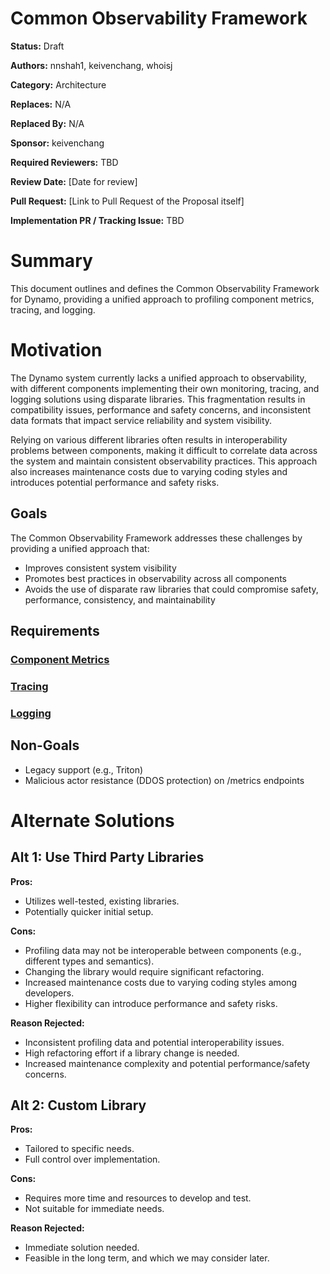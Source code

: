# Common Observability Framework

**Status:** Draft

**Authors:** nnshah1, keivenchang, whoisj

**Category:** Architecture

**Replaces:** N/A

**Replaced By:** N/A

**Sponsor:** keivenchang

**Required Reviewers:** TBD

**Review Date:** [Date for review]

**Pull Request:** [Link to Pull Request of the Proposal itself]

**Implementation PR / Tracking Issue:** TBD

# Summary

This document outlines and defines the Common Observability Framework for Dynamo, providing a unified approach to profiling component metrics, tracing, and logging.

# Motivation

The Dynamo system currently lacks a unified approach to observability, with different components implementing their own monitoring, tracing, and logging solutions using disparate libraries. This fragmentation results in compatibility issues, performance and safety concerns, and inconsistent data formats that impact service reliability and system visibility.

Relying on various different libraries often results in interoperability problems between components, making it difficult to correlate data across the system and maintain consistent observability practices. This approach also increases maintenance costs due to varying coding styles and introduces potential performance and safety risks.

## Goals

The Common Observability Framework addresses these challenges by providing a unified approach that:

* Improves consistent system visibility
* Promotes best practices in observability across all components
* Avoids the use of disparate raw libraries that could compromise safety, performance, consistency, and maintainability

## Requirements

### [Component Metrics](./NNNN-observability-component-metrics.md)

### [Tracing](./NNNN-observability-tracing.md)

### [Logging](./NNNN-observability-logging.md)

## Non-Goals

* Legacy support (e.g., Triton)
* Malicious actor resistance (DDOS protection) on /metrics endpoints


# Alternate Solutions

## Alt 1: Use Third Party Libraries
**Pros:**
* Utilizes well-tested, existing libraries.
* Potentially quicker initial setup.

**Cons:**
* Profiling data may not be interoperable between components (e.g., different types and semantics).
* Changing the library would require significant refactoring.
* Increased maintenance costs due to varying coding styles among developers.
* Higher flexibility can introduce performance and safety risks.

**Reason Rejected:**
* Inconsistent profiling data and potential interoperability issues.
* High refactoring effort if a library change is needed.
* Increased maintenance complexity and potential performance/safety concerns.

## Alt 2: Custom Library
**Pros:**
* Tailored to specific needs.
* Full control over implementation.

**Cons:**
* Requires more time and resources to develop and test.
* Not suitable for immediate needs.

**Reason Rejected:**
* Immediate solution needed.
* Feasible in the long term, and which we may consider later.
